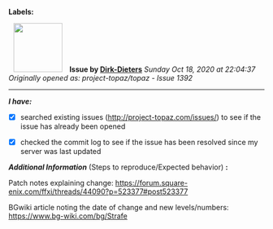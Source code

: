 **Labels:**



<a href="https://github.com/Dirk-Dieters"><img src="https://avatars3.githubusercontent.com/u/35855037?v=4" width="96" height="96" hspace="10"></img></a> **Issue by [Dirk-Dieters](https://github.com/Dirk-Dieters)**
_Sunday Oct 18, 2020 at 22:04:37_
_Originally opened as: project-topaz/topaz - Issue 1392_

----

<!-- place 'x' mark between square [] brackets to checkmark box -->
**_I have:_**

- [x] searched existing issues (http://project-topaz.com/issues/) to see if the issue has already been opened
- [x] checked the commit log to see if the issue has been resolved since my server was last updated

**_Additional Information_** (Steps to reproduce/Expected behavior) **:** 
Patch notes explaining change: https://forum.square-enix.com/ffxi/threads/44090?p=523377#post523377
BGwiki article noting the date of change and new levels/numbers: https://www.bg-wiki.com/bg/Strafe

